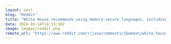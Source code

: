 ```yaml
---
layout: post
blog: "Reddit"
title: "White House recommends using memory-secure languages, including Java"
date: 2024-03-14T14:13:10Z
image: images/reddit.png
remote_url: "https://www.reddit.com/r/java/comments/1bem4xn/white_house_recommends_using_memorysecure/"
---
```

